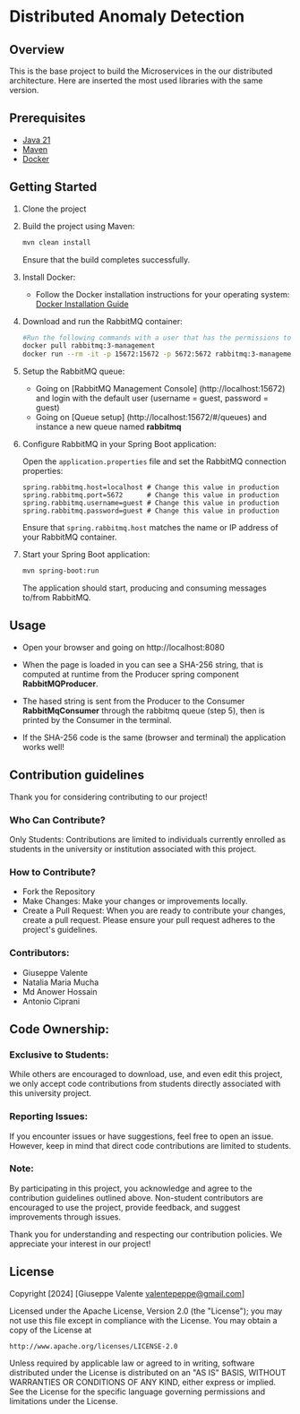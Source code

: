 # Distributed Anomaly Detection

## Overview

This is the base project to build the Microservices in the our distributed architecture.
Here are inserted the most used libraries with the same version.

## Prerequisites

- [Java 21](https://openjdk.java.net/projects/jdk/21/)
- [Maven](https://maven.apache.org/)
- [Docker](https://www.docker.com/)

## Getting Started

1. Clone the project

2. Build the project using Maven:

    ```bash
    mvn clean install
    ```

    Ensure that the build completes successfully.

3. Install Docker:

    - Follow the Docker installation instructions for your operating system: [Docker Installation Guide](https://docs.docker.com/get-docker/)

4. Download and run the RabbitMQ container:
    ```bash
    #Run the following commands with a user that has the permissions to use docker (or superuser)
    docker pull rabbitmq:3-management
    docker run --rm -it -p 15672:15672 -p 5672:5672 rabbitmq:3-management
    ```

5. Setup the RabbitMQ queue:
    - Going on [RabbitMQ Management Console] (http://localhost:15672) and login with the default user (username = guest, password = guest)
    - Going on [Queue setup] (http://localhost:15672/#/queues) and instance a new queue named **rabbitmq**

6. Configure RabbitMQ in your Spring Boot application:

    Open the `application.properties` file and set the RabbitMQ connection properties:

    ```properties
    spring.rabbitmq.host=localhost # Change this value in production
    spring.rabbitmq.port=5672      # Change this value in production
    spring.rabbitmq.username=guest # Change this value in production
    spring.rabbitmq.password=guest # Change this value in production
    ```
    Ensure that `spring.rabbitmq.host` matches the name or IP address of your RabbitMQ container.

7. Start your Spring Boot application:

    ```bash
    mvn spring-boot:run
    ```

    The application should start, producing and consuming messages to/from RabbitMQ.

## Usage
  - Open your browser and going on http://localhost:8080

  - When the page is loaded in you can see a SHA-256 string, that is computed at runtime from the Producer spring component **RabbitMQProducer**. 

  - The hased string is sent from the Producer to the Consumer **RabbitMqConsumer** through the rabbitmq queue (step 5), then is printed by the Consumer in the terminal.
    
  - If the SHA-256 code is the same (browser and terminal) the application works well!
  
## Contribution guidelines
   
   Thank you for considering contributing to our project!

   ### Who Can Contribute?
   Only Students: Contributions are limited to individuals currently enrolled as students in the university or institution associated with this project.
    
   ### How to Contribute?
   - Fork the Repository
   - Make Changes: Make your changes or improvements locally.
   - Create a Pull Request: When you are ready to contribute your changes, create a pull request. Please ensure your pull request adheres to the project's guidelines.

   ### Contributors:
   - Giuseppe Valente
   - Natalia Maria Mucha
   - Md Anower Hossain
   - Antonio Ciprani

## Code Ownership:
    
### Exclusive to Students:
While others are encouraged to download, use, and even edit this project, we only accept code contributions from students directly associated with this university project.
    
### Reporting Issues:
If you encounter issues or have suggestions, feel free to open an issue. However, keep in mind that direct code contributions are limited to students.
    
### Note:
By participating in this project, you acknowledge and agree to the contribution guidelines outlined above. Non-student contributors are encouraged to use the project, provide feedback, and suggest improvements through issues.

Thank you for understanding and respecting our contribution policies. We appreciate your interest in our project!

## License

Copyright [2024] [Giuseppe Valente <valentepeppe@gmail.com>]

Licensed under the Apache License, Version 2.0 (the "License");
you may not use this file except in compliance with the License.
You may obtain a copy of the License at

    http://www.apache.org/licenses/LICENSE-2.0

Unless required by applicable law or agreed to in writing, software
distributed under the License is distributed on an "AS IS" BASIS,
WITHOUT WARRANTIES OR CONDITIONS OF ANY KIND, either express or implied.
See the License for the specific language governing permissions and
limitations under the License.